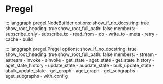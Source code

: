 # Pregel

::: langgraph.pregel.NodeBuilder
    options:
      show_if_no_docstring: true
      show_root_heading: true
      show_root_full_path: false
      members:
        - subscribe_only
        - subscribe_to
        - read_from
        - do
        - write_to
        - meta
        - retry
        - cache
        - build

::: langgraph.pregel.Pregel
    options:
      show_if_no_docstring: true
      show_root_heading: true
      show_root_full_path: false
      members:
        - stream
        - astream
        - invoke
        - ainvoke
        - get_state
        - aget_state
        - get_state_history
        - aget_state_history
        - update_state
        - aupdate_state
        - bulk_update_state
        - abulk_update_state
        - get_graph
        - aget_graph
        - get_subgraphs
        - aget_subgraphs
        - with_config